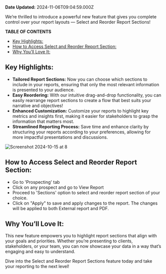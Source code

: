 **Date Updated:** 2024-11-06T09:04:59.000Z

We’re thrilled to introduce a powerful new feature that gives you complete control over your report layouts — Select and Reorder Report Sections!

  
**TABLE OF CONTENTS**

* [Key Highlights:](#Key-Highlights%3A)
* [How to Access Select and Reorder Report Section:](#How-to-Access-Select-and-Reorder-Report-Section%3A)
* [Why You’ll Love It:](#Why-You%E2%80%99ll-Love-It%3A)

  
## **Key Highlights:**

* **Tailored Report Sections:** Now you can choose which sections to include in your reports, ensuring that only the most relevant information is presented to your audience.
* **Easy Reordering:** With our intuitive drag-and-drop functionality, you can easily rearrange report sections to create a flow that best suits your narrative and objectives!
* **Enhanced Customization:** Customize your reports to highlight key metrics and insights first, making it easier for stakeholders to grasp the information that matters most.
* **Streamlined Reporting Process:** Save time and enhance clarity by structuring your reports according to your preferences, allowing for more impactful presentations and discussions.
  
  
![Screenshot 2024-10-15 at 8](https://s3.amazonaws.com/cdn.freshdesk.com/data/helpdesk/attachments/production/155036060669/original/IkpUYvR_mseAIfKSm9SHNM1izMrQLob7cQ.png?1730863732)

## **How to Access Select and Reorder Report Section:**

* Go to 'Prospecting' tab
* Click on any prospect and go to View Report
* Proceed to 'Sections' option to select and reorder report section of your choice.
* Click on "Apply" to save and apply changes to the report. The changes will be applied to both External report and PDF.

## **Why You’ll Love It:**

This new feature empowers you to highlight report sections that align with your goals and priorities. Whether you’re presenting to clients, stakeholders, or your team, you can now showcase your data in a way that’s engaging and easy to understand.

Dive into the Select and Reorder Report Sections feature today and take your reporting to the next level!